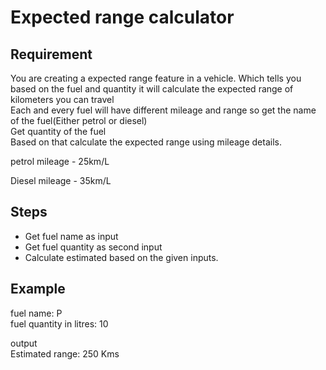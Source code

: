 # Expected range calculator

## Requirement
You are creating a expected range feature in a vehicle. Which tells you based on the fuel and quantity it will calculate the expected range of kilometers you can travel\
Each and every fuel will have different mileage and range so get the name of the fuel(Either petrol or diesel)\
Get quantity of the fuel\
Based on that calculate the expected range using mileage details.

petrol mileage - 25km/L

Diesel mileage - 35km/L

## Steps
- Get fuel name as input 
- Get fuel quantity as second input
- Calculate estimated based on the given inputs.

## Example
fuel name: P\
fuel quantity in litres: 10

output\
Estimated range: 250 Kms
